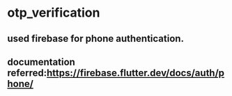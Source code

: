 # otp_verification
## used firebase for phone authentication.
## documentation referred:https://firebase.flutter.dev/docs/auth/phone/
